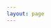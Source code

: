 ```yaml
---
layout: page
---
```


<script setup>
    import {
        VPTeamPage,
        VPTeamPageTitle,
        VPTeamMembers,
        VPTeamPageSection
    } from 'vitepress/theme';
    /*
     * This page loads the list of people to display from the
     * contributors.data.js file, in the .vitepress/data folder.
     * 
     * Please refer to the mentioned file for any changes in the
     * contributors list.
     * 
     * This relies on the Build-Time Data Loading feature of VitePress
     * https://vitepress.dev/guide/data-loading
     */
    import { data as people } from './../../.vitepress/data/contributors.data.js';
</script>

<VPTeamPage>
    <VPTeamPageTitle>
        <template #title>Contributeurs/Contributrices</template>
        <template #lead>
            Merci aux personnes ayant contribué à ce site!
            <p>
                Ce projet suit la <a target="_blank" rel="noreferrer" class="all-contributors" href="https://allcontributors.org/docs/fr/emoji-key">spécification All Contributors</a>
            </p>
        </template>
    </VPTeamPageTitle>
    <VPTeamPageSection>
        <template #title>Mainteneurs/Mainteneuses</template>
        <template #lead>Responsables de la maintenance du site.</template>
        <template #members>
            <VPTeamMembers size="small" :members="people['maintainers']" />
        </template>
    </VPTeamPageSection>
    <VPTeamPageSection>
        <template #title>Contributeurs/Contributrices</template>
        <template #lead>Ayant apporté leur pierre à l'édifice.</template>
        <template #members>
            <VPTeamMembers size="small" :members="people['contributors']" />
        </template>
    </VPTeamPageSection>
</VPTeamPage>

<style>
    a.all-contributors {
        text-decoration: underline;
    }
</style>